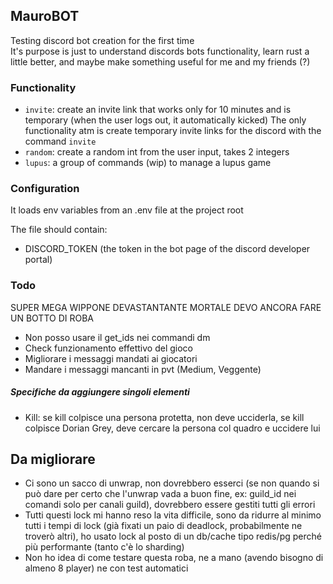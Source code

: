 ## MauroBOT

Testing discord bot creation for the first time  
It's purpose is just to understand discords bots functionality, learn rust a little better, and maybe make something useful for me and my friends (?)


### Functionality

- `invite`: create an invite link that works only for 10 minutes and is temporary (when the user logs out, it automatically kicked)
The only functionality atm is create temporary invite links for the discord with the command `invite`
- `random`: create a random int from the user input, takes 2 integers
- `lupus`: a group of commands (wip) to manage a lupus game


### Configuration

It loads env variables from an .env file at the project root  

The file should contain:
- DISCORD_TOKEN (the token in the bot page of the discord developer portal)


### Todo

SUPER MEGA WIPPONE DEVASTANTANTE MORTALE DEVO ANCORA FARE UN BOTTO DI ROBA
- Non posso usare il get_ids nei commandi dm
- Check funzionamento effettivo del gioco
- Migliorare i messaggi mandati ai giocatori
- Mandare i messaggi mancanti in pvt (Medium, Veggente)

##### Specifiche da aggiungere singoli elementi
- Kill: se kill colpisce una persona protetta, non deve ucciderla, se kill colpisce Dorian Grey, deve cercare la persona col quadro e uccidere lui


## Da migliorare
- Ci sono un sacco di unwrap, non dovrebbero esserci (se non quando si può dare per certo che l'unwrap vada a buon fine, ex: guild_id nei comandi solo per canali guild), dovrebbero essere gestiti tutti gli errori
- Tutti questi lock mi hanno reso la vita difficile, sono da ridurre al minimo tutti i tempi di lock (già fixati un paio di deadlock, probabilmente ne troverò altri), ho usato lock al posto di un db/cache tipo redis/pg perché più performante (tanto c'è lo sharding)
- Non ho idea di come  testare questa roba, ne a mano (avendo bisogno di almeno 8 player) ne con test automatici